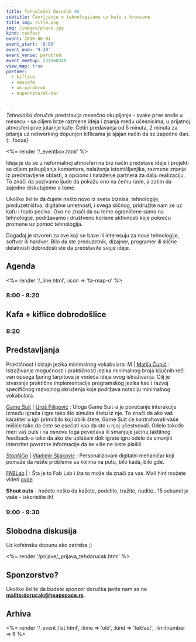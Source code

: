 ```yaml
---
title: Tehnološki Doručak #6
subtitle: Čavrljanje o tehnologijama uz kafu i kroasane
title_img: title.png
img: /images/plavo.jpg
kind: tekfast
event: 2016-06-01
event_start: '8:00'
event_end: '9:30'
event_venue: parobrod
event_meetup: 231168340
view_map: true
partner:
  - kiflice
  - nescafe
  - uk-parobrod
  - supernatural-bar

---
```


_Tehnološki doručak_ predstavlja mesečno okupljanje - svake prve srede u mesecu -
sa ciljem brze razmene ideja i znanja među učesnicima, u prijatnoj atmosferi prve
jutarnje kafe. Četiri predavanja od 5 minuta, 2 minuta za pitanja uz networking
dopunjen kiflicama je sjajan način da se započne dan.
{: .focus}

<%= render '/_eventbox.html' %>

Ideja je da se u neformalnoj atmosferi na brz način predstave ideje i projekti sa ciljem
prikupljanja komentara, nalaženja istomišljenjika, razmene znanja iz
predstavljene oblasti, a opciono i nalaženje partnera za dalju realizaciju. To
znači da pozivamo ljude da pokažu ono na čemu rade, a zatim da zajedno
diskutujemo o tome.

Ukoliko želite da čujete nešto novo iz sveta biznisa, tehnologije,
preduzetništva, digitalne umetnosti, i svega sličnog, pridružite nam se uz kafu
i toplo pecivo. Ovo ne znači da su teme ograničene samo na tehnologije, podržavamo i
društveno korisne aktivnosti koje pokreću promene uz pomoć tehnologija.

Događaj je otvoren za sve koji se bave ili interesuju za nove tehnologije,
softver ili hardver. Bilo da ste preduzetnik, dizajner, programer ili slične
delatnosti dobrodošli ste da predstavite svoje ideje.

## Agenda

<div class="agenda" markdown="1">
<%= render '/_line.html', :icon => 'fa-map-o' %>

### 8:00 - 8:20

## Kafa + kiflice dobrodošlice

### 8:20

## Predstavljanja

Praktičnost i dizajn jezika minimalnog vokabulara: M | [Matija Ćupić](https://facebook.com/matija.cupic)
: Istraživanje mogućnosti i praktičnosti jezika minimalnog broja ključnih reči van opsega tjuring tarpitova je vodeća ideja ovog istraživanja. Cilj je stvaranje praktične implementacije programskog jezika kao i razvoj specifičnog razvojnog okruženja koje podržava notaciju minimalnog vokabulara.

[Game Suit](https://www.youtube.com/channel/UC_knhpNCjSy5hxKaedl9GaQ) | [Uroš Filipović](https://www.facebook.com/uros.filipovic.716)
: Uloga Game Suit-a je povećanje interakcije između igrača i igre tako što simulira štetu iz nje. To znači da ako vaš karakter u igri primi bilo koji oblik štete, Game Suit će kontrahovati vaše mišiće tako da ćete se osećati kao da ste u njoj učestvovali.  Odelo takođe meri vaš puls i na osnovu toga povećava ili smanjuje jačinu taktilnog feedback-a tako da ako ste uplašeni dok igrate igru odelo će smanjiti intenzitet povratne informacije da se više ne biste plašili.

[StopNGo](http://stopngo.help/) | [Vladimir Sijakovic](https://rs.linkedin.com/in/vladimirsijakovic)
: Personalizovani digitalni mehaničar koji pomaže da rešite probleme sa kolima na putu, bilo kada, bilo gde.
  
[FABLab](http://fablab.rs/) | 
: Šta je to Fab Lab i šta to može da znači za vas. Mali hint možete videti [ovde](https://www.youtube.com/watch?v=iiCtsrtGYe0&feature=youtu.be).


**Shout outs** - hoćete nešto da kažete, podelite, tražite, nudite.. 15 sekundi je vaše - iskoristite ih!



### 9:00 - 9:30

## Slobodna diskusija

Uz kofeinsku dopunu ako zatreba ;)

</div>


<%= render '/prijave/_prijava_tehdorucak.html' %>



## Sponzorstvo?

Ukoliko želite da budete sponzor doručka javite nam se na **<mailto:dorucak@heapspace.rs>**.

## Arhiva

<%= render '/_event_list.html', :time => 'old', :kind => 'tekfast', :limitnumber => 6 %>
